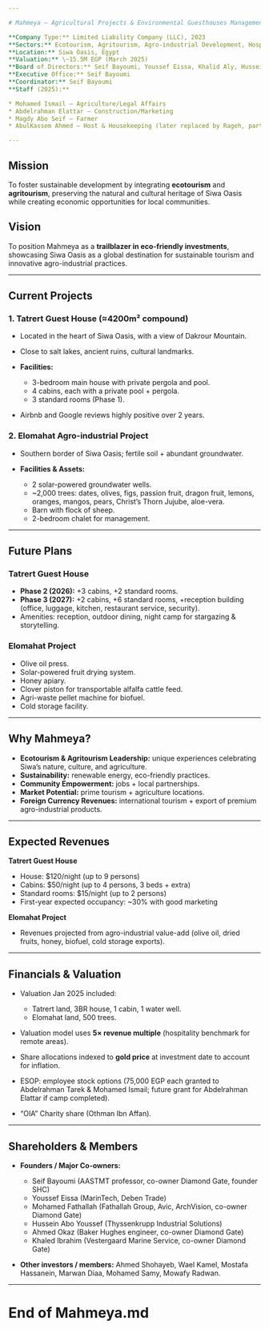 ```yaml
---

# Mahmeya – Agricultural Projects & Environmental Guesthouses Management

**Company Type:** Limited Liability Company (LLC), 2023
**Sectors:** Ecotourism, Agritourism, Agro-industrial Development, Hospitality
**Location:** Siwa Oasis, Egypt
**Valuation:** \~15.5M EGP (March 2025)
**Board of Directors:** Seif Bayoumi, Youssef Eissa, Khalid Aly, Hussein Abo Youssef, Wael Kamel
**Executive Office:** Seif Bayoumi
**Coordinator:** Seif Bayoumi
**Staff (2025):**

* Mohamed Ismail – Agriculture/Legal Affairs
* Abdelrahman Elattar – Construction/Marketing
* Magdy Abo Seif – Farmer
* AbulKassem Ahmed – Host & Housekeeping (later replaced by Rageh, part-time)

---
```


## Mission

To foster sustainable development by integrating **ecotourism** and **agritourism**, preserving the natural and cultural heritage of Siwa Oasis while creating economic opportunities for local communities.

## Vision

To position Mahmeya as a **trailblazer in eco-friendly investments**, showcasing Siwa Oasis as a global destination for sustainable tourism and innovative agro-industrial practices.

---

## Current Projects

### 1. Tatrert Guest House (≈4200m² compound)

* Located in the heart of Siwa Oasis, with a view of Dakrour Mountain.
* Close to salt lakes, ancient ruins, cultural landmarks.
* **Facilities:**

  * 3-bedroom main house with private pergola and pool.
  * 4 cabins, each with a private pool + pergola.
  * 3 standard rooms (Phase 1).
* Airbnb and Google reviews highly positive over 2 years.

### 2. Elomahat Agro-industrial Project

* Southern border of Siwa Oasis; fertile soil + abundant groundwater.
* **Facilities & Assets:**

  * 2 solar-powered groundwater wells.
  * \~2,000 trees: dates, olives, figs, passion fruit, dragon fruit, lemons, oranges, mangos, pears, Christ’s Thorn Jujube, aloe-vera.
  * Barn with flock of sheep.
  * 2-bedroom chalet for management.

---

## Future Plans

### Tatrert Guest House

* **Phase 2 (2026):** +3 cabins, +2 standard rooms.
* **Phase 3 (2027):** +2 cabins, +6 standard rooms, +reception building (office, luggage, kitchen, restaurant service, security).
* Amenities: reception, outdoor dining, night camp for stargazing & storytelling.

### Elomahat Project

* Olive oil press.
* Solar-powered fruit drying system.
* Honey apiary.
* Clover piston for transportable alfalfa cattle feed.
* Agri-waste pellet machine for biofuel.
* Cold storage facility.

---

## Why Mahmeya?

* **Ecotourism & Agritourism Leadership:** unique experiences celebrating Siwa’s nature, culture, and agriculture.
* **Sustainability:** renewable energy, eco-friendly practices.
* **Community Empowerment:** jobs + local partnerships.
* **Market Potential:** prime tourism + agriculture locations.
* **Foreign Currency Revenues:** international tourism + export of premium agro-industrial products.

---

## Expected Revenues

**Tatrert Guest House**

* House: \$120/night (up to 9 persons)
* Cabins: \$50/night (up to 4 persons, 3 beds + extra)
* Standard rooms: \$15/night (up to 2 persons)
* First-year expected occupancy: \~30% with good marketing

**Elomahat Project**

* Revenues projected from agro-industrial value-add (olive oil, dried fruits, honey, biofuel, cold storage exports).

---

## Financials & Valuation

* Valuation Jan 2025 included:

  * Tatrert land, 3BR house, 1 cabin, 1 water well.
  * Elomahat land, 500 trees.
* Valuation model uses **5× revenue multiple** (hospitality benchmark for remote areas).
* Share allocations indexed to **gold price** at investment date to account for inflation.
* ESOP: employee stock options (75,000 EGP each granted to Abdelrahman Tarek & Mohamed Ismail; future grant for Abdelrahman Elattar if camp completed).
* “OIA” Charity share (Othman Ibn Affan).

---

## Shareholders & Members

* **Founders / Major Co-owners:**

  * Seif Bayoumi (AASTMT professor, co-owner Diamond Gate, founder SHC)
  * Youssef Eissa (MarinTech, Deben Trade)
  * Mohamed Fathallah (Fathallah Group, Avic, ArchVision, co-owner Diamond Gate)
  * Hussein Abo Youssef (Thyssenkrupp Industrial Solutions)
  * Ahmed Okaz (Baker Hughes engineer, co-owner Diamond Gate)
  * Khaled Ibrahim (Vestergaard Marine Service, co-owner Diamond Gate)
* **Other investors / members:** Ahmed Shohayeb, Wael Kamel, Mostafa Hassanein, Marwan Diaa, Mohamed Samy, Mowafy Radwan.

---

# End of Mahmeya.md
